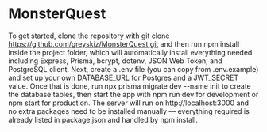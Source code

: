 # MonsterQuest


To get started, clone the repository with git clone https://github.com/greyskiz/MonsterQuest.git and then run npm install inside the project folder, which will automatically install everything needed including Express, Prisma, bcrypt, dotenv, JSON Web Token, and PostgreSQL client. Next, create a .env file (you can copy from .env.example) and set up your own DATABASE_URL for Postgres and a JWT_SECRET value. Once that is done, run npx prisma migrate dev --name init to create the database tables, then start the app with npm run dev for development or npm start for production. The server will run on http://localhost:3000 and no extra packages need to be installed manually — everything required is already listed in package.json and handled by npm install.